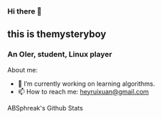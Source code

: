 ### Hi there 👋
## this is themysteryboy
### An OIer, student, Linux player

About me: 

- 🔭 I’m currently working on learning algorithms.
- 📫 How to reach me: heyruixuan@gmail.com

ABSphreak's Github Stats
